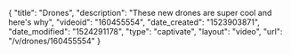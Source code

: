 {
    "title": "Drones",
    "description": "These new drones are super cool and here's why",
    "videoid": "160455554",
    "date_created": "1523903871",
    "date_modified": "1524291178",
    "type": "captivate",
    "layout": "video",
    "url": "\/v\/drones\/160455554"
}